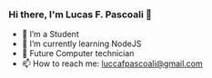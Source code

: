 ### Hi there, I'm Lucas F. Pascoali 👋



- 🔭 I’m a Student
- 🌱 I’m currently learning NodeJS
- 💬 Future Computer technician
- 📫 How to reach me: luccafpascoali@gmail.com

